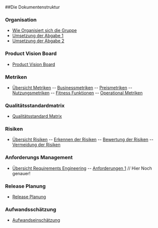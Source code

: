 ##Die Dokumentenstruktur
### Organisation
- [Wie Organisiert sich die Gruppe](10_Organisation/Organisation.md)
- [Umsetzung der Abgabe 1](10_Organisation/UmsetzungAbgabe1.md)
- [Umsetzung der Abgabe 2](10_Organisation/UmsetzungAbgabe2.md)

### Product Vision Board
- [Product Vision Board](20_ProductVisionBoard/ProductVisionBoard.md)

### Metriken
- [Übersicht Metriken](30_Metriken/Metriken.md)
-- [Businessmetriken](30_Metriken/BusinessMetriken.md)
-- [Preismetriken](30_Metriken/PreisMetriken.md)
-- [Nutzungsmetriken](30_Metriken/NutzungsMetriken.md)
-- [Fitness Funktionen](30_Metriken/FitnessFunktionen.md)
-- [Operational Metriken](30_Metriken/OperationalMetriken.md)

### Qualitätsstandardmatrix
- [Qualitätsstandard Matrix](40_Qualitaetsstandard/QualitaetsstandardMatrix.md)

### Risiken
- [Übersicht Risiken](50_Risiken/Risiken.md)
-- [Erkennen der Risiken](50_Risiken/RisikenErkennen.md)
-- [Bewertung der Risiken](50_Risiken/RisikenBewertung.md)
-- [Vermeidung der Risiken](50_Risiken/RisikenVermeidung.md)

### Anforderungs Management
- [Übersicht Requirements Engineering](60_RequirementsEngineering/RequirementsEngineering.md)
-- [Anforderungen 1](60_RequirementsEngineering/RequirementsEngineering.md)
// Hier Noch genauer!

### Release Planung
- [Release Planung](70_ReleasePlanung/ReleasePlanung.md)

### Aufwandsschätzung
- [Aufwandseinschätzung](80_Aufwandsschaetzung/Aufwandsschaetzung.md)